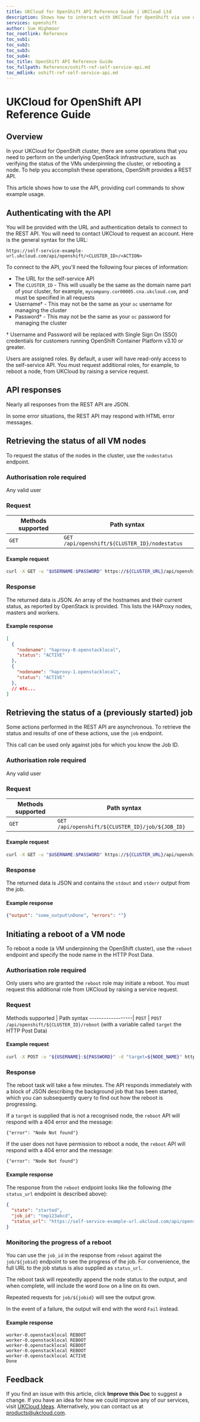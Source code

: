 ```yaml
---
title: UKCloud for OpenShift API Reference Guide | UKCloud Ltd
description: Shows how to interact with UKCloud for OpenShift via use of an application programming interface (API)
services: openshift
author: Sue Highmoor
toc_rootlink: Reference
toc_sub1: 
toc_sub2:
toc_sub3:
toc_sub4:
toc_title: OpenShift API Reference Guide
toc_fullpath: Reference/oshift-ref-self-service-api.md
toc_mdlink: oshift-ref-self-service-api.md
---
```


# UKCloud for OpenShift API Reference Guide

## Overview

In your UKCloud for OpenShift cluster, there are some operations that you need to perform on the underlying OpenStack infrastructure, such as verifying the status of the VMs underpinning the cluster, or rebooting a node. To help you accomplish these operations, OpenShift provides a REST API.

This article shows how to use the API, providing curl commands to show example usage.

## Authenticating with the API

You will be provided with the URL and authentication details to connect to the REST API. You will need to contact UKCloud to request an account. Here is the general syntax for the URL:

`https://self-service-example-url.ukcloud.com/api/openshift/<CLUSTER_ID>/<ACTION>`

To connect to the API, you'll need the following four pieces of information:

- The URL for the self-service API
- The `CLUSTER_ID` - This will usually be the same as the domain name part of your cluster, for example, `mycompany.cor00005.cna.ukcloud.com`, and must be specified in all requests
- Username† - This may not be the same as your `oc` username for managing the cluster
- Password† - This may not be the same as your `oc` password for managing the cluster

† Username and Password will be replaced with Single Sign On (SSO) credentials for customers running OpenShift Container Platform v3.10 or greater.

Users are assigned roles. By default, a user will have read-only access to the self-service API. You must request additional roles, for example, to reboot a node, from UKCloud by raising a service request.

## API responses

Nearly all responses from the REST API are JSON.

In some error situations, the REST API may respond with HTML error messages.

## Retrieving the status of all VM nodes

To request the status of the nodes in the cluster, use the `nodestatus` endpoint.

### Authorisation role required

Any valid user

### Request

Methods supported | Path syntax
------------------|------------
`GET` | `GET /api/openshift/${CLUSTER_ID}/nodestatus`

#### Example request

``` bash
curl -X GET -u "$USERNAME:$PASSWORD" https://${CLUSTER_URL}/api/openshift/${CLUSTER_ID}/nodestatus
```

### Response

The returned data is JSON. An array of the hostnames and their current status, as reported by OpenStack is provided. This lists the HAProxy nodes, masters and workers.

#### Example response

``` json
[
  {
    "nodename": "haproxy-0.openstacklocal",
    "status": "ACTIVE"
  },
  {
    "nodename": "haproxy-1.openstacklocal",
    "status": "ACTIVE"
  },
  // etc...
]
```

## Retrieving the status of a (previously started) job

Some actions performed in the REST API are asynchronous. To retrieve the status and results of one of these actions, use the `job` endpoint.

This call can be used only against jobs for which you know the Job ID.

### Authorisation role required

Any valid user

### Request

Methods supported | Path syntax
------------------|------------
`GET` | `GET /api/openshift/${CLUSTER_ID}/job/${JOB_ID}`

#### Example request

``` bash
curl -X GET -u "$USERNAME:$PASSWORD" https://${CLUSTER_URL}/api/openshift/${CLUSTER_ID}/job/${JOB_ID}
```

### Response

The returned data is JSON and contains the `stdout` and `stderr` output from the job.

#### Example response

``` json
{"output": "some_output\nDone", "errors": ""}
```

## Initiating a reboot of a VM node

To reboot a node (a VM underpinning the OpenShift cluster), use the `reboot` endpoint and specify the node name in the HTTP Post Data.

### Authorisation role required

Only users who are granted the `reboot` role may initiate a reboot. You must request this additional role from UKCloud by raising a service request.

### Request

Methods supported | Path syntax
------------------|
`POST` | `POST /api/openshift/${CLUSTER_ID}/reboot` (with a variable called `target` the HTTP Post Data)

#### Example request

``` bash
curl -X POST -u "${USERNAME}:${PASSWORD}" -d "target=${NODE_NAME}" https://${CLUSTER_URL}/api/openshift/${CLUSTER_ID}/reboot
```

### Response

The reboot task will take a few minutes. The API responds immediately with a block of JSON describing the background job that has been started, which you can subsequently query to find out how the reboot is progressing.

If a `target` is supplied that is not a recognised node, the `reboot` API will respond with a 404 error and the message:

```
{"error": "Node Not found"}
```

If the user does not have permission to reboot a node, the `reboot` API will respond with a 404 error and the message:

```
{"error": "Node Not found"}
```

#### Example response

The response from the `reboot` endpoint looks like the following (the `status_url` endpoint is described above):

``` json
{
  "state": "started",
  "job_id": "tmp123abcd",
  "status_url": "https://self-service-example-url.ukcloud.com/api/openshift/exampleClusterId/job/tmp123abcd"
}
```

### Monitoring the progress of a reboot

You can use the `job_id` in the response from `reboot` against the `job/${jobid}` endpoint to see the progress of the job. For convenience, the full URL to the job status is also supplied as `status_url`.

The reboot task will repeatedly append the node status to the output, and when complete, will include the word `Done` on a line on its own.

Repeated requests for `job/${jobid}` will see the output grow.

In the event of a failure, the output will end with the word `Fail` instead.

#### Example response

```
worker-0.openstacklocal REBOOT
worker-0.openstacklocal REBOOT
worker-0.openstacklocal REBOOT
worker-0.openstacklocal REBOOT
worker-0.openstacklocal ACTIVE
Done
```

## Feedback

If you find an issue with this article, click **Improve this Doc** to suggest a change. If you have an idea for how we could improve any of our services, visit [UKCloud Ideas](https://ideas.ukcloud.com). Alternatively, you can contact us at <products@ukcloud.com>.